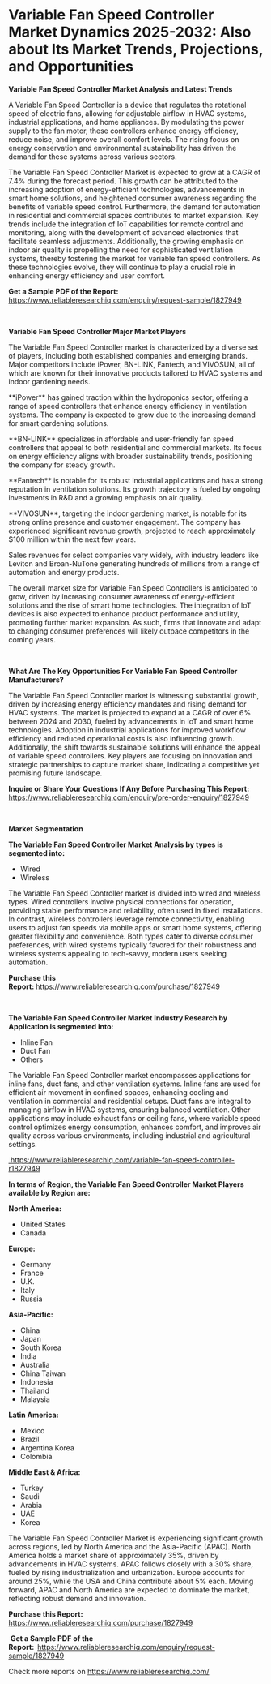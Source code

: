 <p><h1>Variable Fan Speed Controller Market Dynamics 2025-2032: Also about Its Market Trends, Projections, and Opportunities</h1></p><p><strong>Variable Fan Speed Controller Market Analysis and Latest Trends</strong></p>
<p><p>A Variable Fan Speed Controller is a device that regulates the rotational speed of electric fans, allowing for adjustable airflow in HVAC systems, industrial applications, and home appliances. By modulating the power supply to the fan motor, these controllers enhance energy efficiency, reduce noise, and improve overall comfort levels. The rising focus on energy conservation and environmental sustainability has driven the demand for these systems across various sectors.</p><p>The Variable Fan Speed Controller Market is expected to grow at a CAGR of 7.4% during the forecast period. This growth can be attributed to the increasing adoption of energy-efficient technologies, advancements in smart home solutions, and heightened consumer awareness regarding the benefits of variable speed control. Furthermore, the demand for automation in residential and commercial spaces contributes to market expansion. Key trends include the integration of IoT capabilities for remote control and monitoring, along with the development of advanced electronics that facilitate seamless adjustments. Additionally, the growing emphasis on indoor air quality is propelling the need for sophisticated ventilation systems, thereby fostering the market for variable fan speed controllers. As these technologies evolve, they will continue to play a crucial role in enhancing energy efficiency and user comfort.</p></p>
<p><strong>Get a Sample PDF of the Report:&nbsp;</strong> <a href="https://www.reliableresearchiq.com/enquiry/request-sample/1827949?utm_campaign=1137&utm_medium=2&utm_source=Github&utm_content=ia&utm_term=09042025&utm_id=variable-fan-speed-controller">https://www.reliableresearchiq.com/enquiry/request-sample/1827949</a></p>
<p>&nbsp;</p>
<p><strong>Variable Fan Speed Controller Major Market Players</strong></p>
<p><p>The Variable Fan Speed Controller market is characterized by a diverse set of players, including both established companies and emerging brands. Major competitors include iPower, BN-LINK, Fantech, and VIVOSUN, all of which are known for their innovative products tailored to HVAC systems and indoor gardening needs.</p><p>**iPower** has gained traction within the hydroponics sector, offering a range of speed controllers that enhance energy efficiency in ventilation systems. The company is expected to grow due to the increasing demand for smart gardening solutions.</p><p>**BN-LINK** specializes in affordable and user-friendly fan speed controllers that appeal to both residential and commercial markets. Its focus on energy efficiency aligns with broader sustainability trends, positioning the company for steady growth.</p><p>**Fantech** is notable for its robust industrial applications and has a strong reputation in ventilation solutions. Its growth trajectory is fueled by ongoing investments in R&D and a growing emphasis on air quality.</p><p>**VIVOSUN**, targeting the indoor gardening market, is notable for its strong online presence and customer engagement. The company has experienced significant revenue growth, projected to reach approximately $100 million within the next few years.</p><p>Sales revenues for select companies vary widely, with industry leaders like Leviton and Broan-NuTone generating hundreds of millions from a range of automation and energy products. </p><p>The overall market size for Variable Fan Speed Controllers is anticipated to grow, driven by increasing consumer awareness of energy-efficient solutions and the rise of smart home technologies. The integration of IoT devices is also expected to enhance product performance and utility, promoting further market expansion. As such, firms that innovate and adapt to changing consumer preferences will likely outpace competitors in the coming years.</p></p>
<p>&nbsp;</p>
<p><strong>What Are The Key Opportunities For Variable Fan Speed Controller Manufacturers?</strong></p>
<p><p>The Variable Fan Speed Controller market is witnessing substantial growth, driven by increasing energy efficiency mandates and rising demand for HVAC systems. The market is projected to expand at a CAGR of over 6% between 2024 and 2030, fueled by advancements in IoT and smart home technologies. Adoption in industrial applications for improved workflow efficiency and reduced operational costs is also influencing growth. Additionally, the shift towards sustainable solutions will enhance the appeal of variable speed controllers. Key players are focusing on innovation and strategic partnerships to capture market share, indicating a competitive yet promising future landscape.</p></p>
<p><strong>Inquire or Share Your Questions If Any Before Purchasing This Report:</strong> <a href="https://www.reliableresearchiq.com/enquiry/pre-order-enquiry/1827949?utm_campaign=1137&utm_medium=2&utm_source=Github&utm_content=ia&utm_term=09042025&utm_id=variable-fan-speed-controller">https://www.reliableresearchiq.com/enquiry/pre-order-enquiry/1827949</a></p>
<p>&nbsp;</p>
<p><strong>Market Segmentation</strong></p>
<p><strong>The Variable Fan Speed Controller Market Analysis by types is segmented into:</strong></p>
<p><ul><li>Wired</li><li>Wireless</li></ul></p>
<p><p>The Variable Fan Speed Controller market is divided into wired and wireless types. Wired controllers involve physical connections for operation, providing stable performance and reliability, often used in fixed installations. In contrast, wireless controllers leverage remote connectivity, enabling users to adjust fan speeds via mobile apps or smart home systems, offering greater flexibility and convenience. Both types cater to diverse consumer preferences, with wired systems typically favored for their robustness and wireless systems appealing to tech-savvy, modern users seeking automation.</p></p>
<p><strong>Purchase this Report:&nbsp;</strong><a href="https://www.reliableresearchiq.com/purchase/1827949?utm_campaign=1137&utm_medium=2&utm_source=Github&utm_content=ia&utm_term=09042025&utm_id=variable-fan-speed-controller">https://www.reliableresearchiq.com/purchase/1827949</a></p>
<p>&nbsp;</p>
<p><strong>The Variable Fan Speed Controller Market Industry Research by Application is segmented into:</strong></p>
<p><ul><li>Inline Fan</li><li>Duct Fan</li><li>Others</li></ul></p>
<p><p>The Variable Fan Speed Controller market encompasses applications for inline fans, duct fans, and other ventilation systems. Inline fans are used for efficient air movement in confined spaces, enhancing cooling and ventilation in commercial and residential setups. Duct fans are integral to managing airflow in HVAC systems, ensuring balanced ventilation. Other applications may include exhaust fans or ceiling fans, where variable speed control optimizes energy consumption, enhances comfort, and improves air quality across various environments, including industrial and agricultural settings.</p></p>
<p><a href="https://www.reliableresearchiq.com/variable-fan-speed-controller-r1827949?utm_campaign=1137&utm_medium=2&utm_source=Github&utm_content=ia&utm_term=09042025&utm_id=variable-fan-speed-controller">&nbsp;https://www.reliableresearchiq.com/variable-fan-speed-controller-r1827949</a></p>
<p><strong>In terms of Region, the Variable Fan Speed Controller Market Players available by Region are:</strong></p>
<p>
    <p> <strong> North America: </strong>
        <ul>
            <li>United States</li>
            <li>Canada</li>
        </ul>
        </p> 
    <p> <strong> Europe: </strong>
        <ul>
            <li>Germany</li>
            <li>France</li>
            <li>U.K.</li>
            <li>Italy</li>
            <li>Russia</li>
        </ul>
        </p> 
    <p> <strong> Asia-Pacific: </strong>
        <ul>
            <li>China</li>
            <li>Japan</li>
            <li>South Korea</li>
            <li>India</li>
            <li>Australia</li>
            <li>China Taiwan</li>
            <li>Indonesia</li>
            <li>Thailand</li>
            <li>Malaysia</li>
        </ul>
        </p> 
    <p> <strong> Latin America: </strong>
        <ul>
            <li>Mexico</li>
            <li>Brazil</li>
            <li>Argentina Korea</li>
            <li>Colombia</li>
        </ul>
        </p> 
    <p> <strong> Middle East & Africa: </strong>
        <ul>
            <li>Turkey</li>
            <li>Saudi</li>
            <li>Arabia</li>
            <li>UAE</li>
            <li>Korea</li>
        </ul>
    </p>
    </p>
<p><p>The Variable Fan Speed Controller Market is experiencing significant growth across regions, led by North America and the Asia-Pacific (APAC). North America holds a market share of approximately 35%, driven by advancements in HVAC systems. APAC follows closely with a 30% share, fueled by rising industrialization and urbanization. Europe accounts for around 25%, while the USA and China contribute about 5% each. Moving forward, APAC and North America are expected to dominate the market, reflecting robust demand and innovation.</p></p>
<p><strong>Purchase this Report: </strong><a href="https://www.reliableresearchiq.com/purchase/1827949?utm_campaign=1137&utm_medium=2&utm_source=Github&utm_content=ia&utm_term=09042025&utm_id=variable-fan-speed-controller">https://www.reliableresearchiq.com/purchase/1827949</a></p>
<p>&nbsp;<strong>Get a Sample PDF of the Report:&nbsp;&nbsp;</strong><a href="https://www.reliableresearchiq.com/enquiry/request-sample/1827949?utm_campaign=1137&utm_medium=2&utm_source=Github&utm_content=ia&utm_term=09042025&utm_id=variable-fan-speed-controller">https://www.reliableresearchiq.com/enquiry/request-sample/1827949</a></p>
<p><strong></strong></p>
<p>Check more reports on <a href="https://www.reliableresearchiq.com/?utm_campaign=1137&utm_medium=2&utm_source=Github&utm_content=ia&utm_term=09042025&utm_id=variable-fan-speed-controller">https://www.reliableresearchiq.com/</a></p>